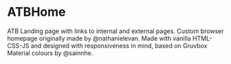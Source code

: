 # ATBHome
ATB Landing page with links to internal and external pages.
Custom browser homepage originally made by @nathanielevan. Made with vanilla HTML-CSS-JS and designed with responsiveness in mind, based on Gruvbox Material colours by @sainnhe.
